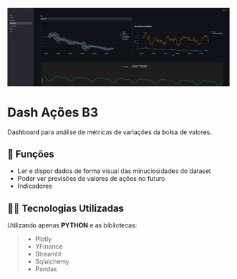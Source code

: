 ![enter image description here](https://github.com/SW-Samuel/Dashboard_Acoes/blob/main/assets/tela.png)

# Dash Ações B3

Dashboard para análise de métricas de variações da bolsa de valores.

## 🔧 Funções

- Ler e dispor dados de forma visual das minuciosidades do dataset
- Poder ver previsões de valores de ações no futuro
- Indicadores

## 👨‍💻 Tecnologias Utilizadas

Utilizando apenas **PYTHON** e as bibliotecas:

> - Plotly
> - YFinance
> - Streamlit
> - Sqlalchemy
> - Pandas
